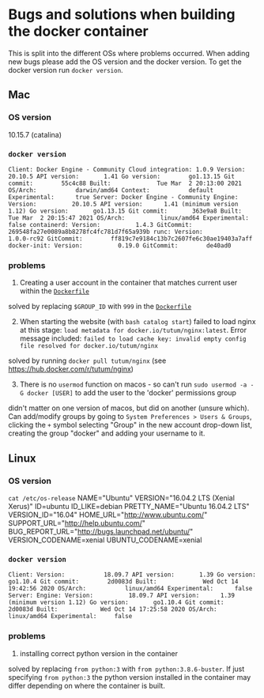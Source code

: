 # Bugs and solutions when building the docker container

This is split into the different OSs where problems occurred. When adding new bugs please add the OS version and the docker version. To get the docker version run `docker version`.

## Mac

### OS version

10.15.7 (catalina)

### `docker version`

`
Client: Docker Engine - Community
 Cloud integration: 1.0.9
 Version:           20.10.5
 API version:       1.41
 Go version:        go1.13.15
 Git commit:        55c4c88
 Built:             Tue Mar  2 20:13:00 2021
 OS/Arch:           darwin/amd64
 Context:           default
 Experimental:      true
Server: Docker Engine - Community
 Engine:
  Version:          20.10.5
  API version:      1.41 (minimum version 1.12)
  Go version:       go1.13.15
  Git commit:       363e9a8
  Built:            Tue Mar  2 20:15:47 2021
  OS/Arch:          linux/amd64
  Experimental:     false
 containerd:
  Version:          1.4.3
  GitCommit:        269548fa27e0089a8b8278fc4fc781d7f65a939b
 runc:
  Version:          1.0.0-rc92
  GitCommit:        ff819c7e9184c13b7c2607fe6c30ae19403a7aff
 docker-init:
  Version:          0.19.0
  GitCommit:        de40ad0
`

### problems

1. Creating a user account in the container that matches current user within the [`Dockerfile`](Dockerfile)

solved by replacing `$GROUP_ID` with `999` in the [`Dockerfile`](Dockerfile)

2. When starting the website (with `bash catalog start`) failed to load nginx at this stage: `load metadata for docker.io/tutum/nginx:latest`. Error message included: `failed to load cache key: invalid empty config file resolved for docker.io/tutum/nginx`

solved by running `docker pull tutum/nginx` (see https://hub.docker.com/r/tutum/nginx) 

3. There is no `usermod` function on macos - so can't run `sudo usermod -a -G docker [USER]` to add the user to the 'docker' permissions group

didn't matter on one version of macos, but did on another (unsure which). Can add/modify groups by going to `System Preferences > Users & Groups`, clicking the `+` symbol selecting "Group" in the new account drop-down list, creating the group "docker" and adding your username to it.

## Linux

### OS version

`cat /etc/os-release`
NAME="Ubuntu"
VERSION="16.04.2 LTS (Xenial Xerus)"
ID=ubuntu
ID_LIKE=debian
PRETTY_NAME="Ubuntu 16.04.2 LTS"
VERSION_ID="16.04"
HOME_URL="http://www.ubuntu.com/"
SUPPORT_URL="http://help.ubuntu.com/"
BUG_REPORT_URL="http://bugs.launchpad.net/ubuntu/"
VERSION_CODENAME=xenial
UBUNTU_CODENAME=xenial

### `docker version`

`
Client:
 Version:           18.09.7
 API version:       1.39
 Go version:        go1.10.4
 Git commit:        2d0083d
 Built:             Wed Oct 14 19:42:56 2020
 OS/Arch:           linux/amd64
 Experimental:      false
Server:
 Engine:
  Version:          18.09.7
  API version:      1.39 (minimum version 1.12)
  Go version:       go1.10.4
  Git commit:       2d0083d
  Built:            Wed Oct 14 17:25:58 2020
  OS/Arch:          linux/amd64
  Experimental:     false
`


### problems

1. installing correct python version in the container

solved by replacing `from python:3` with `from python:3.8.6-buster`. If just specifying `from python:3` the python version installed in the container may differ depending on where the container is built.
